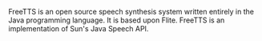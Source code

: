 FreeTTS is an open source speech synthesis system written entirely in the Java programming language. 
It is based upon Flite. FreeTTS is an implementation of Sun's Java Speech API.
